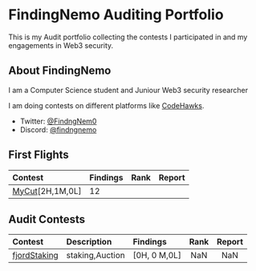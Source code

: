 # FindingNemo Auditing Portfolio
This is my Audit portfolio collecting the contests I participated in and my engagements in Web3 security.

## About FindingNemo
I am a Computer Science student and Juniour Web3 security researcher

I am doing contests on different platforms like [CodeHawks](https://codehawks.cyfrin.io/).

- Twitter: [@FindngNem0](https://x.com/FindngNem0)
- Discord: [@findngnemo](https://discord.com/channels/findngnemo)

## First Flights 
|Contest|Findings|Rank|Report|
|:------|:-------|:--:|:----:|
|[MyCut](https://codehawks.cyfrin.io/c/2024-08-MyCut)[2H,1M,0L]|12|


## Audit Contests
|Contest|Description|Findings|Rank|Report|
|:------|:----------|:-------|:--:|:----:|
|[fjordStaking](https://codehawks.cyfrin.io/c/2024-08-fjord)|staking,Auction|[0H, 0 M,0L]|NaN|NaN


